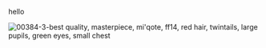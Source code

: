 hello

![00384-3-best quality, masterpiece, mi'qote, ff14, red hair, twintails, large pupils, green eyes, small chest](https://user-images.githubusercontent.com/874280/236358448-2f17a604-23a3-440d-9b7e-ed5e9dab1b49.png)
